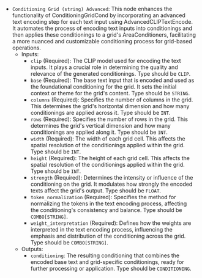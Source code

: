 - `Conditioning Grid (string) Advanced`: This node enhances the functionality of ConditioningGridCond by incorporating an advanced text encoding step for each text input using AdvancedCLIPTextEncode. It automates the process of encoding text inputs into conditionings and then applies these conditionings to a grid's AreaConditioners, facilitating a more nuanced and customizable conditioning process for grid-based operations.
    - Inputs:
        - `clip` (Required): The CLIP model used for encoding the text inputs. It plays a crucial role in determining the quality and relevance of the generated conditionings. Type should be `CLIP`.
        - `base` (Required): The base text input that is encoded and used as the foundational conditioning for the grid. It sets the initial context or theme for the grid's content. Type should be `STRING`.
        - `columns` (Required): Specifies the number of columns in the grid. This determines the grid's horizontal dimension and how many conditionings are applied across it. Type should be `INT`.
        - `rows` (Required): Specifies the number of rows in the grid. This determines the grid's vertical dimension and how many conditionings are applied along it. Type should be `INT`.
        - `width` (Required): The width of each grid cell. This affects the spatial resolution of the conditionings applied within the grid. Type should be `INT`.
        - `height` (Required): The height of each grid cell. This affects the spatial resolution of the conditionings applied within the grid. Type should be `INT`.
        - `strength` (Required): Determines the intensity or influence of the conditioning on the grid. It modulates how strongly the encoded texts affect the grid's output. Type should be `FLOAT`.
        - `token_normalization` (Required): Specifies the method for normalizing the tokens in the text encoding process, affecting the conditioning's consistency and balance. Type should be `COMBO[STRING]`.
        - `weight_interpretation` (Required): Defines how the weights are interpreted in the text encoding process, influencing the emphasis and distribution of the conditioning across the grid. Type should be `COMBO[STRING]`.
    - Outputs:
        - `conditioning`: The resulting conditioning that combines the encoded base text and grid-specific conditionings, ready for further processing or application. Type should be `CONDITIONING`.
